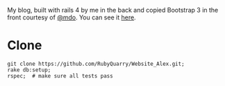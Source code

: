 My blog, built with rails 4 by me in the back and copied Bootstrap 3 in the front courtesy of [@mdo](https://twitter.com/mdo).  You can see it [here](http://applejuicescholars.com/).



Clone
=================

    git clone https://github.com/RubyQuarry/Website_Alex.git;
    rake db:setup;
    rspec;  # make sure all tests pass


